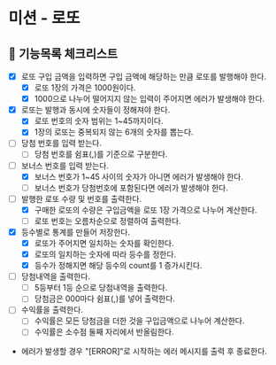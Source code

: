 # 미션 - 로또

## 📌 기능목록 체크리스트

- [X] 로또 구입 금액을 입력하면 구입 금액에 해당하는 만큼 로또를 발행해야 한다.
  - [X] 로또 1장의 가격은 1000원이다.
  - [X] 1000으로 나누어 떨어지지 않는 입력이 주어지면 에러가 발생해야 한다.
- [X] 로또는 발행과 동시에 숫자들이 정해져야 한다.
  - [X] 로또 번호의 숫자 범위는 1~45까지이다.
  - [X] 1장의 로또는 중복되지 않는 6개의 숫자를 뽑는다.
- [ ] 당첨 번호를 입력 받는다.
  - [ ] 당첨 번호를 쉼표(,)를 기준으로 구분한다.
- [ ] 보너스 번호를 입력 받는다.
  - [X] 보너스 번호가 1~45 사이의 숫자가 아니면 에러가 발생해야 한다.
  - [ ] 보너스 번호가 당첨번호에 포함된다면 에러가 발생해야 한다.
- [ ] 발행한 로또 수량 및 번호를 출력한다.
  - [X] 구매한 로또의 수량은 구입금액을 로또 1장 가격으로 나누어 계산한다.
  - [ ] 로또 번호는 오름차순으로 정렬하여 출력한다.
- [X] 등수별로 통계를 만들어 저장한다.
  - [X] 로또가 주어지면 일치하는 숫자를 확인한다.
  - [X] 로또의 일치하는 숫자에 따라 등수를 정한다.
  - [X] 등수가 정해지면 해당 등수의 count를 1 증가시킨다.
- [ ] 당첨내역을 출력한다.
  - [ ] 5등부터 1등 순으로 당첨내역을 출력한다.
  - [ ] 당첨금은 000마다 쉼표(,)를 넣어 출력한다.
- [ ] 수익률을 출력한다.
  - [ ] 수익률은 모든 당첨금을 더한 것을 구입금액으로 나누어 계산한다.
  - [ ] 수익률은 소수점 둘째 자리에서 반올림한다.
- 에러가 발생할 경우 "[ERROR]"로 시작하는 에러 메시지를 출력 후 종료한다.

